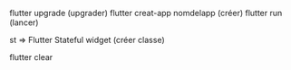flutter upgrade (upgrader)
flutter creat-app nomdelapp (créer)
flutter run (lancer)

st => Flutter Stateful widget (créer classe)

flutter clear



